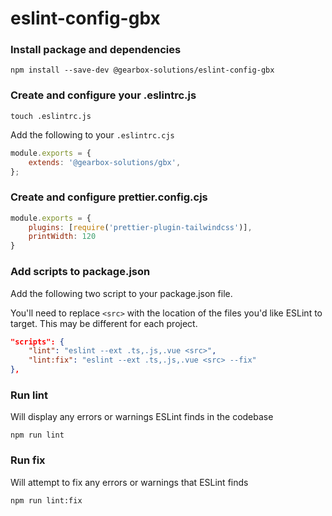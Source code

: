 # eslint-config-gbx

### Install package and dependencies
```
npm install --save-dev @gearbox-solutions/eslint-config-gbx
```

### Create and configure your .eslintrc.js
```
touch .eslintrc.js
```
Add the following to your `.eslintrc.cjs`
```js
module.exports = {
    extends: '@gearbox-solutions/gbx',
};
```

### Create and configure prettier.config.cjs
```js
module.exports = {
    plugins: [require('prettier-plugin-tailwindcss')],
    printWidth: 120
}
```

### Add scripts to package.json
Add the following two script to your package.json file.

You'll need to replace `<src>` with the location of the files you'd like ESLint to target. This may be different for each project.
```json
"scripts": {
	"lint": "eslint --ext .ts,.js,.vue <src>",
	"lint:fix": "eslint --ext .ts,.js,.vue <src> --fix"
},
```

### Run lint

Will display any errors or warnings ESLint finds in the codebase

```
npm run lint
```

### Run fix

Will attempt to fix any errors or warnings that ESLint finds

```
npm run lint:fix
```
